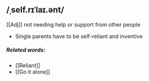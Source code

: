 ## /ˌself.rɪˈlaɪ.ənt/
[[Adj]]
not needing help or support from other people

- Single parents have to be self-reliant and inventive

##### Related words:
- [[Reliant]]
- [[Go it alone]]